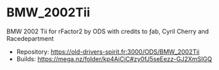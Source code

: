 # BMW_2002Tii

BMW 2002 Tii for rFactor2 by ODS with credits to ƒab, Cyril Cherry and Racedepartment

* Repository: https://old-drivers-spirit.fr:3000/ODS/BMW_2002Tii
* Builds: https://mega.nz/folder/kp4AiCiC#zy0fJ5seEezz-GJ2XmSIGQ
